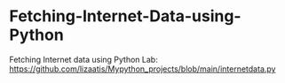 # Fetching-Internet-Data-using-Python
Fetching Internet data using Python Lab: https://github.com/lizaatis/Mypython_projects/blob/main/internetdata.py
